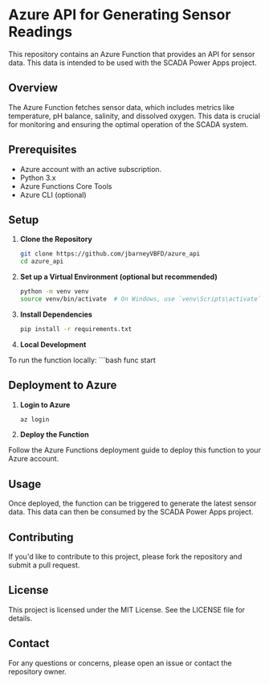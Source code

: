 # Azure API for Generating Sensor Readings

This repository contains an Azure Function that provides an API for sensor data. This data is intended to be used with the SCADA Power Apps project.

## Overview

The Azure Function fetches sensor data, which includes metrics like temperature, pH balance, salinity, and dissolved oxygen. This data is crucial for monitoring and ensuring the optimal operation of the SCADA system.

## Prerequisites

- Azure account with an active subscription.
- Python 3.x
- Azure Functions Core Tools
- Azure CLI (optional)

## Setup

1. **Clone the Repository**

    ```bash
    git clone https://github.com/jbarneyVBFD/azure_api
    cd azure_api

2. **Set up a Virtual Environment (optional but recommended)**

    ```bash
    python -m venv venv
    source venv/bin/activate  # On Windows, use `venv\Scripts\activate`

3. **Install Dependencies**

    ```bash
    pip install -r requirements.txt

4. **Local Development**

To run the function locally:
    ```bash
    func start

## Deployment to Azure

1. **Login to Azure**

    ```bash
    az login

2. **Deploy the Function**

Follow the Azure Functions deployment guide to deploy this function to your Azure account.

## Usage

Once deployed, the function can be triggered to generate the latest sensor data. This data can then be consumed by the SCADA Power Apps project.

## Contributing

If you'd like to contribute to this project, please fork the repository and submit a pull request.

## License

This project is licensed under the MIT License. See the LICENSE file for details.

## Contact

For any questions or concerns, please open an issue or contact the repository owner.